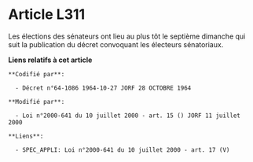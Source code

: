 # Article L311

Les élections des sénateurs ont lieu au plus tôt le septième dimanche qui suit la publication du décret convoquant les
électeurs sénatoriaux.

**Liens relatifs à cet article**

	**Codifié par**:

	  - Décret n°64-1086 1964-10-27 JORF 28 OCTOBRE 1964

	**Modifié par**:

	  - Loi n°2000-641 du 10 juillet 2000 - art. 15 () JORF 11 juillet 2000

	**Liens**:

	  - SPEC_APPLI: Loi n°2000-641 du 10 juillet 2000 - art. 17 (V)
